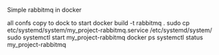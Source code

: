Simple rabbitmq in docker

 all confs copy to dock
to start
 docker build -t rabbitmq .
 sudo cp etc/systemd/system/my_project-rabbitmq.service /etc/systemd/system/
 sudo systemctl start my_project-rabbitmq
 docker ps
 systemctl status my_project-rabbitmq

